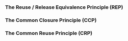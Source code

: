 ### The Reuse / Release Equivalence Principle (REP)

> 

### The Common Closure Principle (CCP)



### The Common Reuse Principle (CRP)